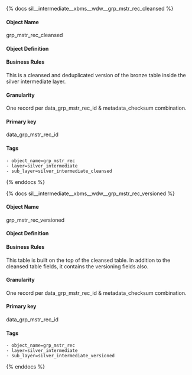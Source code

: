 {% docs sil__intermediate__xbms__wdw__grp_mstr_rec_cleansed %}

#### Object Name
grp_mstr_rec_cleansed

#### Object Definition


#### Business Rules
This is a cleansed and deduplicated version of the bronze table inside the silver intermediate layer.

#### Granularity
One record per data_grp_mstr_rec_id & metadata_checksum combination.

#### Primary key
data_grp_mstr_rec_id

#### Tags
    - object_name=grp_mstr_rec
    - layer=silver_intermediate
    - sub_layer=silver_intermediate_cleansed

{% enddocs %}

{% docs sil__intermediate__xbms__wdw__grp_mstr_rec_versioned %}

#### Object Name
grp_mstr_rec_versioned

#### Object Definition


#### Business Rules
This table is built on the top of the cleansed table. In addition to the cleansed table fields, it contains the versioning fields also.

#### Granularity
One record per data_grp_mstr_rec_id & metadata_checksum combination.

#### Primary key
data_grp_mstr_rec_id

#### Tags
    - object_name=grp_mstr_rec
    - layer=silver_intermediate
    - sub_layer=silver_intermediate_versioned

{% enddocs %}